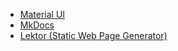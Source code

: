 - [Material UI](https://www.materialui.co/colors)
- [MkDocs](http://www.mkdocs.org/) 
- [Lektor (Static Web Page Generator)](https://www.getlektor.com/)
